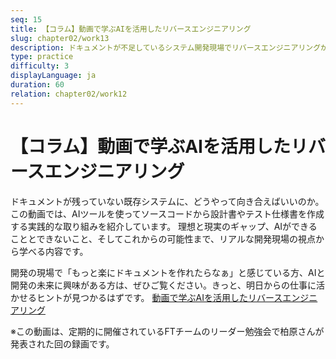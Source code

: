 ```yaml
---
seq: 15
title: 【コラム】動画で学ぶAIを活用したリバースエンジニアリング
slug: chapter02/work13
description: ドキュメントが不足しているシステム開発現場でリバースエンジニアリングがどのように役立つか、また、AIツール（ChatGPT、GitHub Copilot、Jiteraなど）を活用して設計書やテスト仕様書を効率的に作成する試みを紹介。
type: practice
difficulty: 3
displayLanguage: ja
duration: 60
relation: chapter02/work12
---
```


# 【コラム】動画で学ぶAIを活用したリバースエンジニアリング

ドキュメントが残っていない既存システムに、どうやって向き合えばいいのか。
この動画では、AIツールを使ってソースコードから設計書やテスト仕様書を作成する実践的な取り組みを紹介しています。
理想と現実のギャップ、AIができることとできないこと、そしてこれからの可能性まで、リアルな開発現場の視点から学べる内容です。

開発の現場で「もっと楽にドキュメントを作れたらなぁ」と感じている方、AIと開発の未来に興味がある方は、ぜひご覧ください。きっと、明日からの仕事に活かせるヒントが見つかるはずです。
[動画で学ぶAIを活用したリバースエンジニアリング](https://drive.google.com/file/d/1Rxsq9Ji7zWzIn40xPPd7rT9y1XO-vK9b/view?usp=sharing)

※この動画は、定期的に開催されているFTチームのリーダー勉強会で柏原さんが発表された回の録画です。
